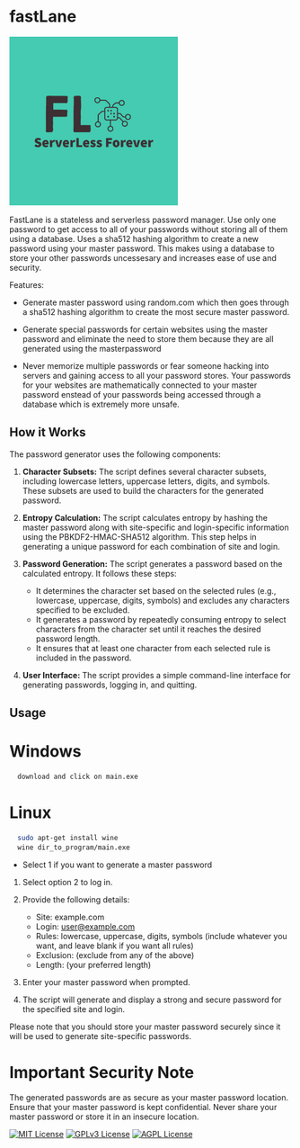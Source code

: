 # fastLane 

<img src="https://github.com/SriLikesToSing/fastLane/blob/main/src/fastLane.png" width="300" height="300">

FastLane is a stateless and serverless password manager. Use only one password to get access to all of your passwords without storing all of them using a database. Uses a sha512 hashing algorithm to create a new password using your master password. This makes using a database to store your other passwords uncessesary and increases ease of use and security. 

Features:

  - Generate master password using random.com which then goes through a sha512 hashing algorithm to create the most secure master password. 
  
 - Generate special passwords for certain websites using the master password and eliminate the need to store them because they are all generated using the masterpassword
   
- Never memorize multiple passwords or fear someone hacking into servers and gaining access to all your password stores. Your passwords for your websites are mathematically connected to your master password enstead of your passwords being accessed through a database which is extremely more unsafe. 

## How it Works

The password generator uses the following components:

1. **Character Subsets:** The script defines several character subsets, including lowercase letters, uppercase letters, digits, and symbols. These subsets are used to build the characters for the generated password.

2. **Entropy Calculation:** The script calculates entropy by hashing the master password along with site-specific and login-specific information using the PBKDF2-HMAC-SHA512 algorithm. This step helps in generating a unique password for each combination of site and login.

3. **Password Generation:** The script generates a password based on the calculated entropy. It follows these steps:
   - It determines the character set based on the selected rules (e.g., lowercase, uppercase, digits, symbols) and excludes any characters specified to be excluded.
   - It generates a password by repeatedly consuming entropy to select characters from the character set until it reaches the desired password length.
   - It ensures that at least one character from each selected rule is included in the password.

4. **User Interface:** The script provides a simple command-line interface for generating passwords, logging in, and quitting.


## Usage

# Windows

```bash
  download and click on main.exe 
```

# Linux

```bash
  sudo apt-get install wine
  wine dir_to_program/main.exe
```
- Select 1 if you want to generate a master password
  
1. Select option 2 to log in.

2. Provide the following details:
    - Site: example.com
    - Login: user@example.com
    - Rules: lowercase, uppercase, digits, symbols (include whatever you want, and leave blank if you want all rules) 
    - Exclusion: (exclude from any of the above)
    - Length: (your preferred length)
  
3. Enter your master password when prompted.

4. The script will generate and display a strong and secure password for the specified site and login.

Please note that you should store your master password securely since it will be used to generate site-specific passwords.

# Important Security Note
The generated passwords are as secure as your master password location. Ensure that your master password is kept confidential. Never share your master password or store it in an insecure location.


[![MIT License](https://img.shields.io/badge/License-MIT-green.svg)](https://choosealicense.com/licenses/mit/)
[![GPLv3 License](https://img.shields.io/badge/License-GPL%20v3-yellow.svg)](https://opensource.org/licenses/)
[![AGPL License](https://img.shields.io/badge/license-AGPL-blue.svg)](http://www.gnu.org/licenses/agpl-3.0)

